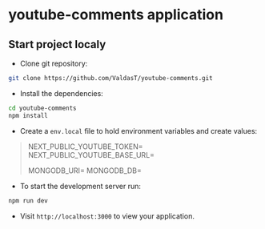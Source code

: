 # youtube-comments application

## Start project localy
  - Clone git repository: 
  ```sh
 git clone https://github.com/ValdasT/youtube-comments.git
  ```
  - Install the dependencies:
```sh
cd youtube-comments
npm install
```
  - Create a `env.local` file to hold environment variables and create values:
  >NEXT_PUBLIC_YOUTUBE_TOKEN=
  >NEXT_PUBLIC_YOUTUBE_BASE_URL=
  >
  >MONGODB_URI=
  >MONGODB_DB=

- To start the development server run:
```sh
npm run dev
```
- Visit `http://localhost:3000` to view your application.
